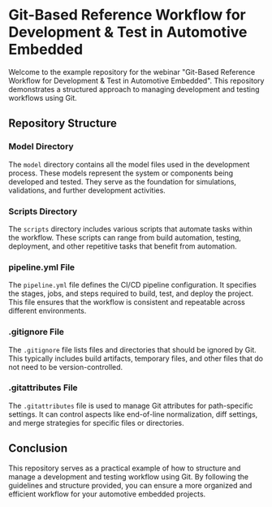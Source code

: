 # Git-Based Reference Workflow for Development & Test in Automotive Embedded

Welcome to the example repository for the webinar "Git-Based Reference Workflow for Development & Test in Automotive Embedded". This repository demonstrates a structured approach to managing development and testing workflows using Git.

## Repository Structure

### Model Directory
The `model` directory contains all the model files used in the development process. These models represent the system or components being developed and tested. They serve as the foundation for simulations, validations, and further development activities.

### Scripts Directory
The `scripts` directory includes various scripts that automate tasks within the workflow. These scripts can range from build automation, testing, deployment, and other repetitive tasks that benefit from automation.

### pipeline.yml File
The `pipeline.yml` file defines the CI/CD pipeline configuration. It specifies the stages, jobs, and steps required to build, test, and deploy the project. This file ensures that the workflow is consistent and repeatable across different environments.

### .gitignore File
The `.gitignore` file lists files and directories that should be ignored by Git. This typically includes build artifacts, temporary files, and other files that do not need to be version-controlled.

### .gitattributes File
The `.gitattributes` file is used to manage Git attributes for path-specific settings. It can control aspects like end-of-line normalization, diff settings, and merge strategies for specific files or directories.

## Conclusion
This repository serves as a practical example of how to structure and manage a development and testing workflow using Git. By following the guidelines and structure provided, you can ensure a more organized and efficient workflow for your automotive embedded projects.
